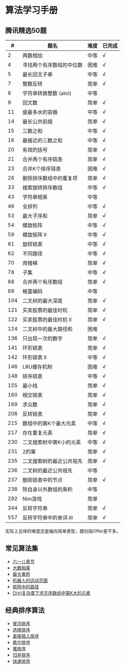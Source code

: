 # 算法学习手册
## 腾讯精选50题
|#|题名|难度|已完成|
|--|--|--|--|
|2|两数相加|中等|√|
|4|寻找两个有序数组的中位数|困难|√|
|5|最长回文子串|中等|√|
|7|整数反转|简单|√|
|8|	字符串转换整数 (atoi)|中等||
|9|	回文数|	简单|√|
|11|	盛最多水的容器|	中等|√|
|14|	最长公共前缀|	简单|√|
|15|	三数之和|	中等|√|
|16|	最接近的三数之和|	中等|√|
|20|	有效的括号|	简单|√|
|21|	合并两个有序链表|	简单|√|
|23|	合并K个排序链表|	困难|√|
|26|	删除排序数组中的重复项|	简单|√|
|33|	搜索旋转排序数组|	中等|√|
|43|	字符串相乘|	中等||
|46|	全排列|	中等|√|
|53|	最大子序和|	简单|√|
|54|	螺旋矩阵|	中等|√|
|59|	螺旋矩阵 II|	中等|√|
|61|	旋转链表|	中等|√|
|62|	不同路径|	中等|√|
|70|	爬楼梯|	简单|√|
|78|	子集|	中等|√|
|88|	合并两个有序数组|	简单|√|
|89|	格雷编码|	中等||
|104|	二叉树的最大深度|	简单|√|
|121|	买卖股票的最佳时机|	简单|√|
|122|	买卖股票的最佳时机 II|	简单|√|
|124|	二叉树中的最大路径和|	困难||
|136|	只出现一次的数字|	简单|√|
|141|	环形链表|	简单|√|
|142|	环形链表 II|	中等|√|
|146|	LRU缓存机制|	困难|√|
|148|	排序链表|	中等|√|
|155|	最小栈|	简单|√|
|160|	相交链表|	简单|√|
|169|	求众数|	简单|√|
|206|	反转链表|	简单|√|
|215|	数组中的第K个最大元素|	中等|√|
|217|	存在重复元素|	简单|√|
|230|	二叉搜索树中第K小的元素|	中等|√|
|231| 2的幂|	简单|√|
|235|	二叉搜索树的最近公共祖先|	简单|√|
|236|	二叉树的最近公共祖先|	中等||
|237|	删除链表中的节点|	简单|√|
|238|	除自身以外数组的乘积|	中等||
|292|	Nim游戏 |简单||
|344|	反转字符串|	简单|√|
|557|	反转字符串中的单词 III|	简单|√|

实际上总体的难度还是偏向简单类型，跟剑指Offer差不多。

## 常见算法集
* [六一儿童节](https://github.com/logcas/Algorithm/blob/master/%E5%B8%B8%E8%A7%81%E7%AE%97%E6%B3%95/%E5%85%AD%E4%B8%80%E5%84%BF%E7%AB%A5%E8%8A%82.js)
* [大数相乘](https://github.com/logcas/Algorithm/blob/master/%E5%B8%B8%E8%A7%81%E7%AE%97%E6%B3%95/大数相乘.js)
* [最大乘积](https://github.com/logcas/Algorithm/blob/master/%E5%B8%B8%E8%A7%81%E7%AE%97%E6%B3%95/最大乘积.js)
* [机器人的运动范围](https://github.com/logcas/Algorithm/blob/master/%E5%B8%B8%E8%A7%81%E7%AE%97%E6%B3%95/机器人的运动范围.js)
* [矩阵中的路径](https://github.com/logcas/Algorithm/blob/master/%E5%B8%B8%E8%A7%81%E7%AE%97%E6%B3%95/矩阵中的路径.js)
* [O(n)复杂度下求无序数组中第K大的元素](https://github.com/logcas/Algorithm/blob/master/%E5%B8%B8%E8%A7%81%E7%AE%97%E6%B3%95/无序数组中第k大的元素.js)

## 经典排序算法
* [冒泡排序](https://github.com/logcas/Algorithm/blob/master/排序算法/冒泡排序.js)
* [选择排序](https://github.com/logcas/Algorithm/blob/master/排序算法/选择排序.js)
* [直接插入排序](https://github.com/logcas/Algorithm/blob/master/排序算法/直接插入排序.js)
* [希尔排序](https://github.com/logcas/Algorithm/blob/master/排序算法/希尔排序.js)
* [堆排序](https://github.com/logcas/Algorithm/blob/master/排序算法/堆排序.js)
* [归并排序](https://github.com/logcas/Algorithm/blob/master/排序算法/归并排序.js)
* [快速排序](https://github.com/logcas/Algorithm/blob/master/排序算法/快速排序.js)
